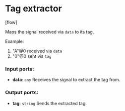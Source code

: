 # Tag extractor

[flow]

Maps the signal received via `data` to its tag.

Example:
1. "A"@0 received via `data`
2. "0"@0 sent via `tag`

### Input ports:

* __data__: `any`
    Receives the signal to extract the tag from.



### Output ports:

* __tag__: `string`
    Sends the extracted tag.



